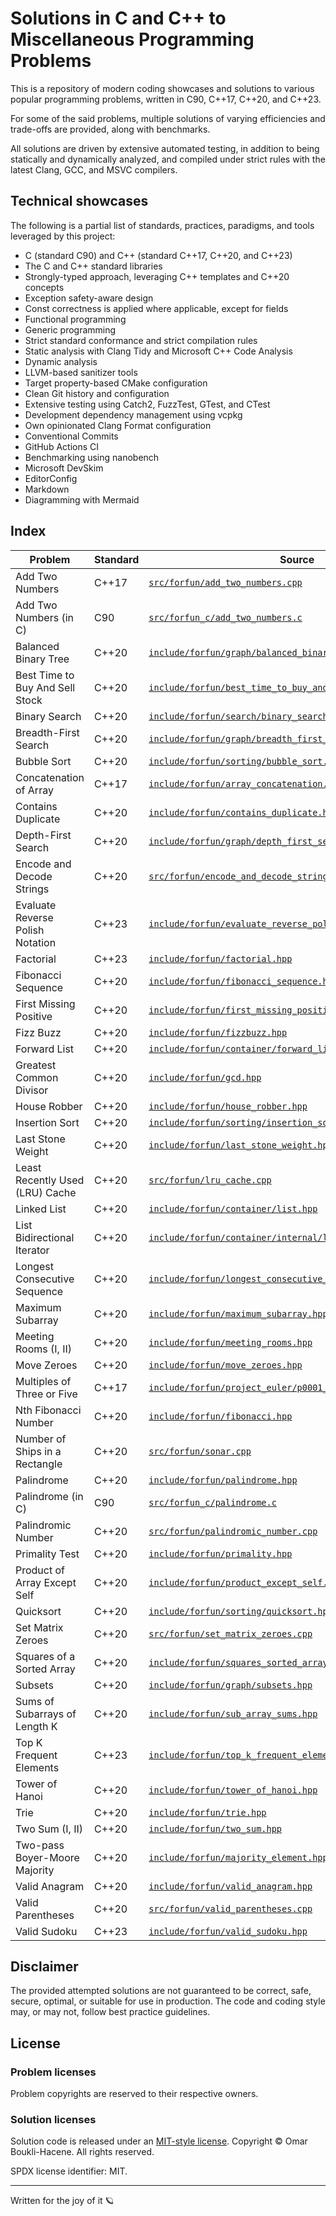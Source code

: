 # Solutions in C and C++ to Miscellaneous Programming Problems

This is a repository of modern coding showcases and solutions to various popular
programming problems, written in C90, C++17, C++20, and C++23.

For some of the said problems, multiple solutions of varying efficiencies and
trade-offs are provided, along with benchmarks.

All solutions are driven by extensive automated testing, in addition to being
statically and dynamically analyzed, and compiled under strict rules with the
latest Clang, GCC, and MSVC compilers.

## Technical showcases

The following is a partial list of standards, practices, paradigms, and tools
leveraged by this project:

- C (standard C90) and C++ (standard C++17, C++20, and C++23)
- The C and C++ standard libraries
- Strongly-typed approach, leveraging C++ templates and C++20 concepts
- Exception safety-aware design
- Const correctness is applied where applicable, except for fields
- Functional programming
- Generic programming
- Strict standard conformance and strict compilation rules
- Static analysis with Clang Tidy and Microsoft C++ Code Analysis
- Dynamic analysis
- LLVM-based sanitizer tools
- Target property-based CMake configuration
- Clean Git history and configuration
- Extensive testing using Catch2, FuzzTest, GTest, and CTest
- Development dependency management using vcpkg
- Own opinionated Clang Format configuration
- Conventional Commits
- GitHub Actions CI
- Benchmarking using nanobench
- Microsoft DevSkim
- EditorConfig
- Markdown
- Diagramming with Mermaid

## Index

| Problem                          | Standard | Source                                                                                                                     |
| ---                              | ---      | ---                                                                                                                        |
| Add Two Numbers                  | C++17    | [`src/forfun/add_two_numbers.cpp`](src/forfun/add_two_numbers.cpp)                                                         |
| Add Two Numbers (in C)           | C90      | [`src/forfun_c/add_two_numbers.c`](src/forfun_c/add_two_numbers.c)                                                         |
| Balanced Binary Tree             | C++20    | [`include/forfun/graph/balanced_binary_tree.hpp`](include/forfun/graph/balanced_binary_tree.hpp)                           |
| Best Time to Buy And Sell Stock  | C++20    | [`include/forfun/best_time_to_buy_and_sell_stock.hpp`](include/forfun/best_time_to_buy_and_sell_stock.hpp)                 |
| Binary Search                    | C++20    | [`include/forfun/search/binary_search.hpp`](include/forfun/search/binary_search.hpp)                                       |
| Breadth-First Search             | C++20    | [`include/forfun/graph/breadth_first_search.hpp`](include/forfun/graph/breadth_first_search.hpp)                             |
| Bubble Sort                      | C++20    | [`include/forfun/sorting/bubble_sort.hpp`](include/forfun/sorting/bubble_sort.hpp)                                         |
| Concatenation of Array           | C++17    | [`include/forfun/array_concatenation.hpp`](include/forfun/array_concatenation.hpp)                                         |
| Contains Duplicate               | C++20    | [`include/forfun/contains_duplicate.hpp`](include/forfun/contains_duplicate.hpp)                                           |
| Depth-First Search               | C++20    | [`include/forfun/graph/depth_first_search.hpp`](include/forfun/graph/depth_first_search.hpp)                                 |
| Encode and Decode Strings        | C++20    | [`src/forfun/encode_and_decode_strings.cpp`](src/forfun/encode_and_decode_strings.cpp)                                     |
| Evaluate Reverse Polish Notation | C++23    | [`include/forfun/evaluate_reverse_polish_notation.hpp`](include/forfun/evaluate_reverse_polish_notation.hpp)               |
| Factorial                        | C++23    | [`include/forfun/factorial.hpp`](include/forfun/factorial.hpp)                                                             |
| Fibonacci Sequence               | C++20    | [`include/forfun/fibonacci_sequence.hpp`](include/forfun/fibonacci_sequence.hpp)                                             |
| First Missing Positive           | C++20    | [`include/forfun/first_missing_positive.hpp`](include/forfun/first_missing_positive.hpp)                                     |
| Fizz Buzz                        | C++20    | [`include/forfun/fizzbuzz.hpp`](include/forfun/fizzbuzz.hpp)                                                                 |
| Forward List                     | C++20    | [`include/forfun/container/forward_list.hpp`](include/forfun/container/forward_list.hpp)                                   |
| Greatest Common Divisor          | C++20    | [`include/forfun/gcd.hpp`](include/forfun/gcd.hpp)                                                                         |
| House Robber                     | C++20    | [`include/forfun/house_robber.hpp`](include/forfun/house_robber.hpp)                                                       |
| Insertion Sort                   | C++20    | [`include/forfun/sorting/insertion_sort.hpp`](include/forfun/sorting/insertion_sort.hpp)                                   |
| Last Stone Weight                | C++20    | [`include/forfun/last_stone_weight.hpp`](include/forfun/last_stone_weight.hpp)                                             |
| Least Recently Used (LRU) Cache  | C++20    | [`src/forfun/lru_cache.cpp`](src/forfun/lru_cache.cpp)                                                                     |
| Linked List                      | C++20    | [`include/forfun/container/list.hpp`](include/forfun/container/list.hpp)                                                   |
| List Bidirectional Iterator      | C++20    | [`include/forfun/container/internal/list_iterator.hpp`](include/forfun/container/internal/list_iterator.hpp)               |
| Longest Consecutive Sequence     | C++20    | [`include/forfun/longest_consecutive_sequence.hpp`](include/forfun/longest_consecutive_sequence.hpp)                       |
| Maximum Subarray                 | C++20    | [`include/forfun/maximum_subarray.hpp`](include/forfun/maximum_subarray.hpp)                                               |
| Meeting Rooms (I, II)            | C++20    | [`include/forfun/meeting_rooms.hpp`](include/forfun/meeting_rooms.hpp)                                                     |
| Move Zeroes                      | C++20    | [`include/forfun/move_zeroes.hpp`](include/forfun/move_zeroes.hpp)                                                         |
| Multiples of Three or Five       | C++17    | [`include/forfun/project_euler/p0001_multiples_of_3_or_5.hpp`](include/forfun/project_euler/p0001_multiples_of_3_or_5.hpp) |
| Nth Fibonacci Number             | C++20    | [`include/forfun/fibonacci.hpp`](include/forfun/fibonacci.hpp)                                                               |
| Number of Ships in a Rectangle   | C++20    | [`src/forfun/sonar.cpp`](src/forfun/sonar.cpp)                                                                             |
| Palindrome                       | C++20    | [`include/forfun/palindrome.hpp`](include/forfun/palindrome.hpp)                                                           |
| Palindrome (in C)                | C90      | [`src/forfun_c/palindrome.c`](src/forfun_c/palindrome.c)                                                                   |
| Palindromic Number               | C++20    | [`src/forfun/palindromic_number.cpp`](src/forfun/palindromic_number.cpp)                                                   |
| Primality Test                   | C++20    | [`include/forfun/primality.hpp`](include/forfun/primality.hpp)                                                             |
| Product of Array Except Self     | C++20    | [`include/forfun/product_except_self.hpp`](include/forfun/product_except_self.hpp)                                         |
| Quicksort                        | C++20    | [`include/forfun/sorting/quicksort.hpp`](include/forfun/sorting/quicksort.hpp)                                             |
| Set Matrix Zeroes                | C++20    | [`src/forfun/set_matrix_zeroes.cpp`](src/forfun/set_matrix_zeroes.cpp)                                                     |
| Squares of a Sorted Array        | C++20    | [`include/forfun/squares_sorted_array.hpp`](include/forfun/squares_sorted_array.hpp)                                       |
| Subsets                          | C++20    | [`include/forfun/graph/subsets.hpp`](include/forfun/graph/subsets.hpp)                                                     |
| Sums of Subarrays of Length K    | C++20    | [`include/forfun/sub_array_sums.hpp`](include/forfun/sub_array_sums.hpp)                                                   |
| Top K Frequent Elements          | C++23    | [`include/forfun/top_k_frequent_elements.hpp`](include/forfun/top_k_frequent_elements.hpp)                                 |
| Tower of Hanoi                   | C++20    | [`include/forfun/tower_of_hanoi.hpp`](include/forfun/tower_of_hanoi.hpp)                                                   |
| Trie                             | C++20    | [`include/forfun/trie.hpp`](include/forfun/trie.hpp)                                                                       |
| Two Sum (I, II)                  | C++20    | [`include/forfun/two_sum.hpp`](include/forfun/two_sum.hpp)                                                                 |
| Two-pass Boyer-Moore Majority    | C++20    | [`include/forfun/majority_element.hpp`](include/forfun/majority_element.hpp)                                               |
| Valid Anagram                    | C++20    | [`include/forfun/valid_anagram.hpp`](include/forfun/valid_anagram.hpp)                                                     |
| Valid Parentheses                | C++20    | [`src/forfun/valid_parentheses.cpp`](src/forfun/valid_parentheses.cpp)                                                     |
| Valid Sudoku                     | C++23    | [`include/forfun/valid_sudoku.hpp`](include/forfun/valid_sudoku.hpp)                                                       |

## Disclaimer

The provided attempted solutions are not guaranteed to be correct, safe,
secure, optimal, or suitable for use in production. The code and coding style
may, or may not, follow best practice guidelines.

## License

### Problem licenses

Problem copyrights are reserved to their respective owners.

### Solution licenses

Solution code is released under an [MIT-style license](LICENSE).
Copyright © Omar Boukli-Hacene. All rights reserved.

SPDX license identifier: MIT.

---

Written for the joy of it 🪐
